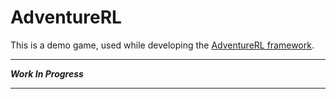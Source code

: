 # AdventureRL
This is a demo game, used while developing the [AdventureRL framework][framework-url].

---

___Work In Progress___

---

[framework-url]: https://github.com/Noah2610/AdventureRL
